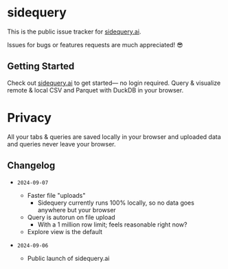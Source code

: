 # sidequery

This is the public issue tracker for [sidequery.ai](https://sidequery.ai).

Issues for bugs or features requests are much appreciated! 😎

## Getting Started
Check out [sidequery.ai](https://sidequery.ai) to get started— no login required. Query & visualize remote & local CSV and Parquet with DuckDB in your browser.

# Privacy
All your tabs & queries are saved locally in your browser and uploaded data and queries never leave your browser.

## Changelog

- `2024-09-07`
  - Faster file "uploads"
    - Sidequery currently runs 100% locally, so no data goes anywhere but your browser
  - Query is autorun on file upload
    - With a 1 million row limit; feels reasonable right now?
  - Explore view is the default

- `2024-09-06`
  - Public launch of sidequery.ai
